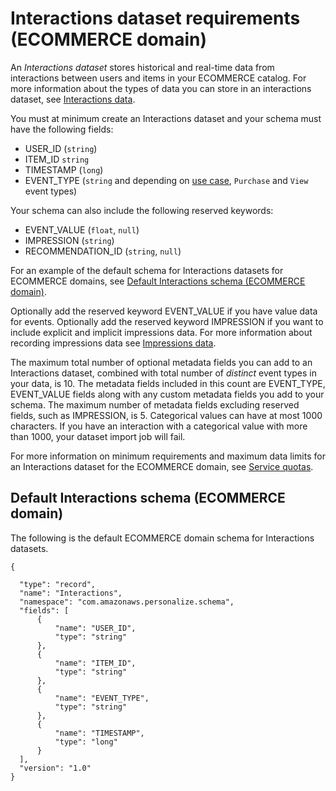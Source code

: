# Interactions dataset requirements \(ECOMMERCE domain\)<a name="ECOMMERCE-interactions-dataset"></a>

 An *Interactions dataset* stores historical and real\-time data from interactions between users and items in your ECOMMERCE catalog\. For more information about the types of data you can store in an interactions dataset, see [Interactions data](interactions-datasets.md)\. 

 You must at minimum create an Interactions dataset and your schema must have the following fields: 
+ USER\_ID \(`string`\)
+ ITEM\_ID `string`
+ TIMESTAMP \(`long`\)
+ EVENT\_TYPE \(`string` and depending on [use case](domain-use-cases.md), `Purchase` and `View` event types\)

 Your schema can also include the following reserved keywords:
+ EVENT\_VALUE \(`float`, `null`\)
+ IMPRESSION \(`string`\)
+ RECOMMENDATION\_ID \(`string`, `null`\)

 For an example of the default schema for Interactions datasets for ECOMMERCE domains, see [Default Interactions schema \(ECOMMERCE domain\)](#ECOMMERCE-interactions-schema)\. 

 Optionally add the reserved keyword EVENT\_VALUE if you have value data for events\. Optionally add the reserved keyword IMPRESSION if you want to include explicit and implicit impressions data\. For more information about recording impressions data see [Impressions data](interactions-datasets.md#interactions-impressions-data)\. 

 The maximum total number of optional metadata fields you can add to an Interactions dataset, combined with total number of *distinct* event types in your data, is 10\. The metadata fields included in this count are EVENT\_TYPE, EVENT\_VALUE fields along with any custom metadata fields you add to your schema\. The maximum number of metadata fields excluding reserved fields, such as IMPRESSION, is 5\. Categorical values can have at most 1000 characters\. If you have an interaction with a categorical value with more than 1000, your dataset import job will fail\. 

For more information on minimum requirements and maximum data limits for an Interactions dataset for the ECOMMERCE domain, see [Service quotas](limits.md#limits-table)\.

## Default Interactions schema \(ECOMMERCE domain\)<a name="ECOMMERCE-interactions-schema"></a>

 The following is the default ECOMMERCE domain schema for Interactions datasets\. 

```
{

  "type": "record",
  "name": "Interactions",
  "namespace": "com.amazonaws.personalize.schema",
  "fields": [
      {
          "name": "USER_ID",
          "type": "string"
      },
      {
          "name": "ITEM_ID",
          "type": "string"
      },
      {
          "name": "EVENT_TYPE",
          "type": "string"
      },
      {
          "name": "TIMESTAMP",
          "type": "long"
      }
  ],
  "version": "1.0"
}
```